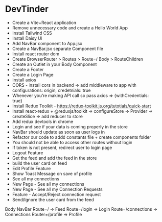 # DevTinder

- Create a Vite+React application
- Remove unnecessary code and create a Hello World App
- Install Tailwind CSS
- Install Daisy UI
- Add NavBar component to App.jsx
- Create a NavBar.jsx separate Component file
- Install react router dom
- Create BrowserRouter > Routes > Route=/ Body > RouteChildren
- Create an Outlet in your Body Component
- Create a Footer
- Create a Login Page
- Install axios
- CORS - install cors in backend => add middleware to app with configurations: origin, credetnials: true
- Whenever you're making API call so pass axios => {withCredentials: true}
- Install Redux Toolkit - https://redux-toolkit.js.org/tutotials/quick-start
- Install react-redux + @reduxjs/toolkit => configureStore => Provider => createSlice => add reducer to store
- Add redux devtools in chrome
- Login and see if your data is coming properly in the store
- NavBar should update as soon as user logs in
- Refactor our code to addd constants file + create components folder
- You should not be able to access other routes without login
- If token is not present, redirect user to login page
- Logout Feature
- Get the feed and add the feed in the store
- build the user card on feed
- Edit Profile Feature
- Show Toast Message on save of profile
- See all my connections
- New Page - See all my connections
- New Page - See all my Connection Requests
- Feature - Accept/Reject connection request
- Send/Ignore the user card from the feed

Body
NavBar
Route=/ => Feed
Route=/login => Login
Route=/connections => Connections
Router=/profile => Profile
